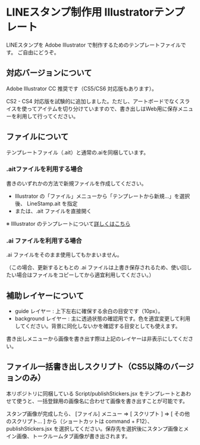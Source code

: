 LINEスタンプ制作用 Illustratorテンプレート
===========================

LINEスタンプを Adobe Illustrator で制作するためのテンプレートファイルです。
ご自由にどうぞ。

## 対応バージョンについて
Adobe Illustrator CC 推奨です（CS5/CS6 対応版もあります）。

CS2 - CS4 対応版を試験的に追加しました。ただし、アートボードでなくスライスを使ってアイテムを切り分けていますので、書き出しはWeb用に保存メニューを利用して行ってください。

## ファイルについて
テンプレートファイル（.ait）と通常の.aiを同梱しています。

### .aitファイルを利用する場合
書きのいずれかの方法で新規ファイルを作成してください。
+ Illustrator の「ファイル」メニューから「テンプレートから新規…」を選択後、 LineStamp.ait を指定
+ または、.ait ファイルを直接開く

※ Illlustrator のテンプレートについて[詳しくはこちら](http://helpx.adobe.com/jp/illustrator/kb/4287.html#main_B______________________)

### .ai ファイルを利用する場合
.ai ファイルをそのまま使用してもかまいません。

（この場合、更新するともとの .ai ファイルは上書き保存されるため、使い回したい場合はファイルをコピーしてから適宜利用してください。）

## 補助レイヤーについて
+ guide レイヤー : 上下左右に確保する余白の目安です（10px）。
+ background レイヤー : 主に透過状態の確認用です。色を適宜変更して利用してください。背景に同化しないかを確認する目安としても使えます。

書き出しメニューから画像を書き出す際は上記のレイヤーは非表示にしてください。

## ファイル一括書き出しスクリプト（CS5以降のバージョンのみ）
本リポジトリに同梱している Script/publishStickers.jsx をテンプレートとあわせて使うと、一括登録用の画像名に合わせて画像を書き出すことが可能です。

スタンプ画像が完成したら、 [ファイル] メニュー ⇒ [ スクリプト ] ⇒ [ その他のスクリプト… ] から（ショートカットは command + F12）、 publishStickers.jsx を選択してください。保存先を選択後にスタンプ画像とメイン画像、トークルームタブ画像が書き出されます。